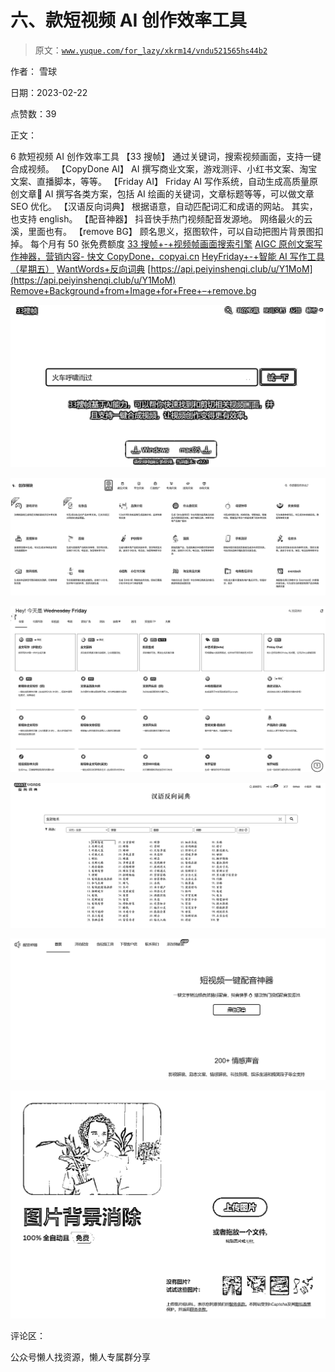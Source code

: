 # 六、款短视频 AI 创作效率工具

> 原文：[`www.yuque.com/for_lazy/xkrm14/vndu521565hs44b2`](https://www.yuque.com/for_lazy/xkrm14/vndu521565hs44b2)



作者： 雪球



日期：2023-02-22



点赞数：39

<ne-card data-card-name="hr" data-card-type="block" id="jEqEK" data-event-boundary="card">

正文：



6 款短视频 AI 创作效率工具 【33 搜帧】 通过关键词，搜索视频画面，支持一键合成视频。 【CopyDone AI】 AI 撰写商业文案，游戏测评、小红书文案、淘宝文案、直播脚本，等等。 【Friday AI】 Friday AI 写作系统，自动生成高质量原创文章🚀 AI 撰写各类方案，包括 AI 绘画的关键词，文章标题等等，可以做文章 SEO 优化。 【汉语反向词典】 根据语意，自动匹配词汇和成语的网站。 其实，也支持 english。 【配音神器】 抖音快手热门视频配音发源地。 网络最火的云溪，里面也有。 【remove BG】 顾名思义，抠图软件，可以自动把图片背景图扣掉。 每个月有 50 张免费额度 [33 搜帧+-+视频帧画面搜索引擎](https://fse.agilestudio.cn/invite?userCode=RTxSMUX5) [AIGC 原创文案写作神器，营销内容- 快文 CopyDone，copyai.cn](https://copyai.cn/?share_code=205713) [HeyFriday+-+智能 AI 写作工具（星期五）](https://www.heyfriday.cn/home?ref=Zbyko) [WantWords+反向词典](https://wantwords.net/) [https://api.peiyinshenqi.club/u/Y1MoM](https://api.peiyinshenqi.club/u/Y1MoM) [Remove+Background+from+Image+for+Free+–+remove.bg](https://www.remove.bg/r/T2HAWRGFihqQBBMDv2Afmk7f?locale=zh)



<ne-card data-card-name="image" data-card-type="inline" id="VmFPv" data-event-boundary="card">![](img/92d4df39829829ec9ea1c9b87152f93d.png)</ne-card>



<ne-card data-card-name="image" data-card-type="inline" id="MsqM6" data-event-boundary="card">![](img/38e7243386c9b5595b7012a297aa6d6c.png)</ne-card>



<ne-card data-card-name="image" data-card-type="inline" id="chcsF" data-event-boundary="card">![](img/47db0a9dce0c10f5bbb3bbfb141ed390.png)</ne-card>



<ne-card data-card-name="image" data-card-type="inline" id="KaYTb" data-event-boundary="card">![](img/9f9838f0d00ad54b41cfe4f77692a94b.png)</ne-card>



<ne-card data-card-name="image" data-card-type="inline" id="vgyT7" data-event-boundary="card">![](img/3d8069425912a4ea122e3676ce231fea.png)</ne-card>



<ne-card data-card-name="image" data-card-type="inline" id="JFqmx" data-event-boundary="card">![](img/65a6b78a9fd82e85b5da4ad9398f5592.png)</ne-card>

<ne-card data-card-name="hr" data-card-type="block" id="aICd6" data-event-boundary="card">

评论区：

<ne-card data-card-name="hr" data-card-type="block" id="tXiSb" data-event-boundary="card">

公众号懒人找资源，懒人专属群分享

</ne-card></ne-card></ne-card>